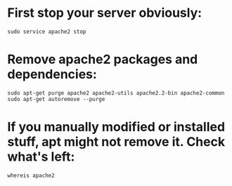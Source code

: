 ###
# First stop your server obviously:
`sudo service apache2 stop`

# Remove apache2 packages and dependencies:

`sudo apt-get purge apache2 apache2-utils apache2.2-bin apache2-common` <br>
`sudo apt-get autoremove --purge`

# If you manually modified or installed stuff, apt might not remove it. Check what's left:
`whereis apache2`